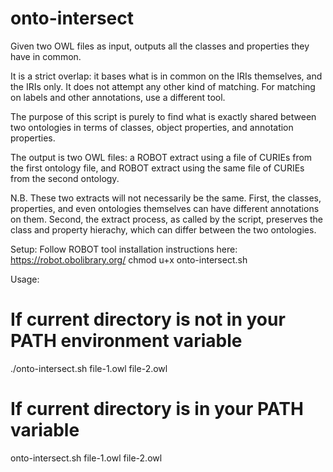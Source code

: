 # onto-intersect
Given two OWL files as input, outputs all the classes and properties they have in common.

It is a strict overlap: it bases what is in common on the IRIs themselves, and the IRIs only. It does not attempt any other kind of matching. For matching on labels and other annotations, use a different tool.

The purpose of this script is purely to find what is exactly shared between two ontologies in terms of classes, object properties, and annotation properties.

The output is two OWL files: a ROBOT extract using a file of CURIEs from the first ontology file, and ROBOT extract using the same file of CURIEs from the second ontology.

N.B. These two extracts will not necessarily be the same. First, the classes, properties, and even ontologies themselves can have different annotations on them. Second, the extract process, as called by the script, preserves the class and property hierachy, which can differ between the two ontologies.

Setup:
Follow ROBOT tool installation instructions here: https://robot.obolibrary.org/
chmod u+x onto-intersect.sh

Usage:
# If current directory is not in your PATH environment variable
./onto-intersect.sh file-1.owl file-2.owl

# If current directory is in your PATH variable
onto-intersect.sh file-1.owl file-2.owl

